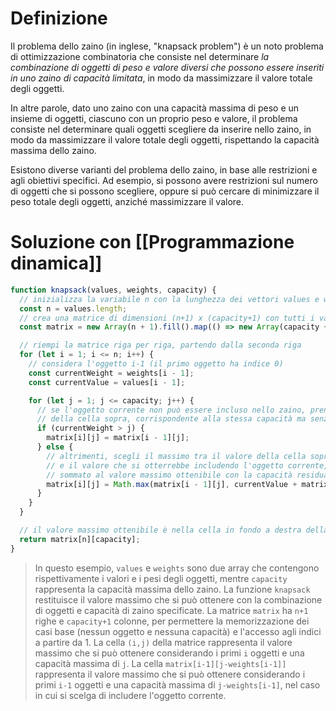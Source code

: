 # Definizione

Il problema dello zaino (in inglese, "knapsack problem") è un noto problema di ottimizzazione combinatoria che consiste nel determinare *la combinazione di oggetti di peso e valore diversi che possono essere inseriti in uno zaino di capacità limitata*, in modo da massimizzare il valore totale degli oggetti.

In altre parole, dato uno zaino con una capacità massima di peso e un insieme di oggetti, ciascuno con un proprio peso e valore, il problema consiste nel determinare quali oggetti scegliere da inserire nello zaino, in modo da massimizzare il valore totale degli oggetti, rispettando la capacità massima dello zaino.

Esistono diverse varianti del problema dello zaino, in base alle restrizioni e agli obiettivi specifici. Ad esempio, si possono avere restrizioni sul numero di oggetti che si possono scegliere, oppure si può cercare di minimizzare il peso totale degli oggetti, anziché massimizzare il valore.

# Soluzione con [[Programmazione dinamica]]

```js 
function knapsack(values, weights, capacity) {
  // inizializza la variabile n con la lunghezza dei vettori values e weights
  const n = values.length;
  // crea una matrice di dimensioni (n+1) x (capacity+1) con tutti i valori a 0
  const matrix = new Array(n + 1).fill().map(() => new Array(capacity + 1).fill(0));

  // riempi la matrice riga per riga, partendo dalla seconda riga
  for (let i = 1; i <= n; i++) {
    // considera l'oggetto i-1 (il primo oggetto ha indice 0)
    const currentWeight = weights[i - 1];
    const currentValue = values[i - 1];

    for (let j = 1; j <= capacity; j++) {
      // se l'oggetto corrente non può essere incluso nello zaino, prendi il valore
      // della cella sopra, corrispondente alla stessa capacità ma senza l'oggetto corrente
      if (currentWeight > j) {
        matrix[i][j] = matrix[i - 1][j];
      } else {
        // altrimenti, scegli il massimo tra il valore della cella sopra (senza l'oggetto corrente)
        // e il valore che si otterrebbe includendo l'oggetto corrente, che corrisponde al suo valore
        // sommato al valore massimo ottenibile con la capacità residua
        matrix[i][j] = Math.max(matrix[i - 1][j], currentValue + matrix[i - 1][j - currentWeight]);
      }
    }
  }

  // il valore massimo ottenibile è nella cella in fondo a destra della matrice
  return matrix[n][capacity];
}

```

> In questo esempio, `values` e `weights` sono due array che contengono rispettivamente i valori e i pesi degli oggetti, mentre `capacity` rappresenta la capacità massima dello zaino. La funzione `knapsack` restituisce il valore massimo che si può ottenere con la combinazione di oggetti e capacità di zaino specificate.
  La matrice `matrix` ha `n+1` righe e `capacity+1` colonne, per permettere la memorizzazione dei casi base (nessun oggetto e nessuna capacità) e l'accesso agli indici a partire da 1. La cella `(i,j)` della matrice rappresenta il valore massimo che si può ottenere considerando i primi `i` oggetti e una capacità massima di `j`. La cella `matrix[i-1][j-weights[i-1]]` rappresenta il valore massimo che si può ottenere considerando i primi `i-1` oggetti e una capacità massima di `j-weights[i-1]`, nel caso in cui si scelga di includere l'oggetto corrente.